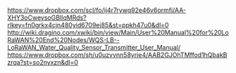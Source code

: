 https://www.dropbox.com/scl/fo/ij4r7rywq92e46v6ormfi/AA-XHY3oCweysoGBIlqMRds?rlkey=fn0grkx4cjn480yid6709ej85&st=ppkh47u0&dl=0
http://wiki.dragino.com/xwiki/bin/view/Main/User%20Manual%20for%20LoRaWAN%20End%20Nodes/WQS-LB--LoRaWAN_Water_Quality_Sensor_Transmitter_User_Manual/
https://www.dropbox.com/sh/u0uzvvnn58yrie4/AAB2GJOhTMffod1hQbakBzrqa?st=so2nyxzn&dl=0
